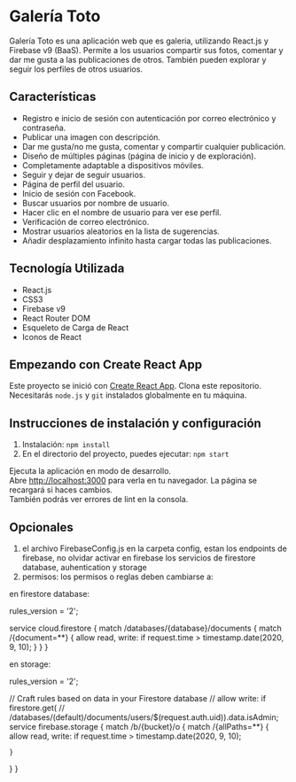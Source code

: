 # Galería Toto

Galería Toto es una aplicación web que es galeria, utilizando React.js y Firebase v9 (BaaS). Permite a los usuarios compartir sus fotos, comentar y dar me gusta a las publicaciones de otros. También pueden explorar y seguir los perfiles de otros usuarios.


## Características
 - Registro e inicio de sesión con autenticación por correo electrónico y contraseña.
 - Publicar una imagen con descripción.
 - Dar me gusta/no me gusta, comentar y compartir cualquier publicación.
 - Diseño de múltiples páginas (página de inicio y de exploración).
 - Completamente adaptable a dispositivos móviles.
 - Seguir y dejar de seguir usuarios.
 - Página de perfil del usuario.
 - Inicio de sesión con Facebook.
 - Buscar usuarios por nombre de usuario.
 - Hacer clic en el nombre de usuario para ver ese perfil.
 - Verificación de correo electrónico.
 - Mostrar usuarios aleatorios en la lista de sugerencias.
 - Añadir desplazamiento infinito hasta cargar todas las publicaciones.


## Tecnología Utilizada
 - React.js
 - CSS3
 - Firebase v9
 - React Router DOM
 - Esqueleto de Carga de React
 - Iconos de React


## Empezando con Create React App
Este proyecto se inició con [Create React App](https://github.com/facebook/create-react-app).
Clona este repositorio. Necesitarás `node.js` y `git` instalados globalmente en tu máquina.

## Instrucciones de instalación y configuración
1. Instalación: `npm install`
2. En el directorio del proyecto, puedes ejecutar: `npm start`

Ejecuta la aplicación en modo de desarrollo.\
Abre [http://localhost:3000](http://localhost:3000) para verla en tu navegador.
La página se recargará si haces cambios.\
También podrás ver errores de lint en la consola.

## Opcionales
1. el archivo FirebaseConfig.js en la carpeta config, estan los endpoints de firebase, no olvidar activar en firebase los servicios de firestore database, auhentication y storage
2. permisos: los permisos o reglas deben cambiarse a:

en firestore database:

rules_version = '2';

service cloud.firestore {
  match /databases/{database}/documents {
    match /{document=**} {
      allow read, write: if request.time > timestamp.date(2020, 9, 10);
    }
  }
}

en storage:

rules_version = '2';

// Craft rules based on data in your Firestore database
// allow write: if firestore.get(
//    /databases/(default)/documents/users/$(request.auth.uid)).data.isAdmin;
service firebase.storage {
  match /b/{bucket}/o {
    match /{allPaths=**} {
            allow read, write: if request.time > timestamp.date(2020, 9, 10);

    }
  }
}
